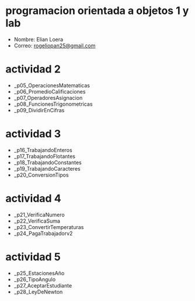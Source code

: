 # programacion orientada a objetos 1 y lab 

- Nombre: Elian Loera 
- Correo: rogeliopan25@gmail.com

# actividad 2

- _p05_OperacionesMatematicas
- _p06_PromedioCalificaciones
- _p07_OperadoresAsignacion
- _p08_FuncionesTrigonometricas
- _p09_DividirEnCifras

# actividad 3 

- _p16_TrabajandoEnteros
- _p17_TrabajandoFlotantes
- _p18_TrabajandoConstantes
- _p19_TrabajandoCaracteres
- _p20_ConversionTipos

# actividad 4

- _p21_VerificaNumero
- _p22_VerificaSuma
- _p23_ConvertirTemperaturas
- _p24_PagaTrabajadorv2 

# actividad 5 

- _p25_EstacionesAño
- _p26_TipoAngulo
- _p27_AceptarEstudiante
- _p28_LeyDeNewton